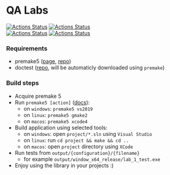 # QA Labs

[![Actions Status](https://github.com/JC-Labs/qa_labs/workflows/LLVM%20Clang%20(Ubuntu)/badge.svg)](https://github.com/JC-labs/qa_labs/actions?query=workflow%3A"LLVM+Clang+(Ubuntu)")
[![Actions Status](https://github.com/JC-Labs/qa_labs/workflows/GNU%20GCC%20(Ubuntu)/badge.svg)](https://github.com/JC-labs/qa_labs/actions?query=workflow%3A"GNU+GCC+(Ubuntu)")  
[![Actions Status](https://github.com/JC-Labs/qa_labs/workflows/Microsoft%20Visual%20C++%20(Windows)/badge.svg)](https://github.com/JC-labs/qa_labs/actions?query=workflow%3A"Microsoft+Visual+C%2B%2B+(Windows)")
[![Actions Status](https://github.com/JC-Labs/qa_labs/workflows/Xcode%20(MacOS)/badge.svg)](https://github.com/JC-labs/qa_labs/actions?query=workflow%3A"Xcode+(MacOS)")

### Requirements
- premake5 ([page](https://premake.github.io/), [repo](https://github.com/premake/premake-core))
- doctest ([repo](https://github.com/onqtam/doctest), will be automaticly downloaded using `premake`)

### Build steps
- Acquire premake 5
- Run `premake5 [action]` ([docs](https://github.com/premake/premake-core/wiki/Using-Premake)):
    - on `windows`: `premake5 vs2019`
    - on `linux`: `premake5 gmake2`
    - on `macos`: `premake5 xcode4`
- Build application using selected tools:
    - on `windows`: open `project/*.sln` using `Visual Studio`
    - on `linux`: run `cd project && make && cd ..`
    - on `macos`: open `project` directory using `XCode`
- Run tests from `output/{configuration}/{filename}`
    - for example `output/window_x64_release/lab_1_test.exe`
- Enjoy using the library in your projects :)
